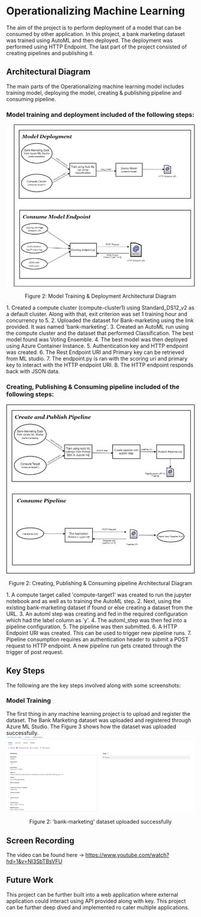 # Operationalizing Machine Learning
The aim of the project is to perform deployment of a model that can be consumed by other application. In this project, a bank marketing dataset was trained using AutoML and then deployed. The deployment was performed using HTTP Endpoint. The last part of the project consisted of creating pipelines and publishing it.

## Architectural Diagram
The main parts of the Operationalizing machine learning model includes training model, deploying the model, creating & publishing pipeline and consuming pipeline.

### Model training and deployment included of the following steps:
![alt text](https://github.com/army-mehak/nd00333_AZMLND_C2/blob/master/images-1/Model.png)
<p align="center">
 Figure 2: Model Training & Deployment Architectural Diagram
</p>
  1. Created a compute cluster (compute-cluster1) using Standard_DS12_v2 as a default cluster. Along with that, exit criterion was set 1 training hour and concurrency to 5.
  2. Uploaded the dataset for Bank-marketing using the link provided. It was named 'bank-marketing'.
  3. Created an AutoML run using the compute cluster and the dataset that performed Classification. The best model found was Voting Ensemble.
  4. The best model was then deployed using Azure Container Instance.
  5. Authentication key and HTTP endpoint was created.
  6. The Rest Endpoint URI and Primary key can be retrieved from ML studio.
  7. The endpoint.py is ran with the scoring uri and primary key to interact with the HTTP endpoint URI.
  8. The HTTP endpoint responds back with JSON data.


### Creating, Publishing & Consuming pipeline included of the following steps:
![alt text](https://github.com/army-mehak/nd00333_AZMLND_C2/blob/master/images-1/pipeline.png)
<p align="center">
 Figure 2: Creating, Publishing & Consuming pipeline Architectural Diagram
</p>
  1. A compute target called 'compute-target1' was created to run the jupyter notebook and as well as to training the AutoML step.
  2. Next, using the existing bank-marketing dataset if found or else creating a dataset from the URL.
  3. An automl step was creating and fed in the required configuration which had the label column as 'y'.
  4. The automl_step was then fed into a pipeline configuration.
  5. The pipeline was then submitted.
  6. A HTTP Endpoint URI was created. This can be used to trigger new pipeline runs.
  7. Pipeline consumption requires an authentication header to submit a POST request to HTTP endpoint. A new pipeline run gets created through the trigger of post request.

## Key Steps
The following are the key steps involved along with some screenshots:

### Model Training
The first thing in any machine learning project is to upload and register the dataset. The Bank Marketing dataset was uploaded and registered through Azure ML Studio. The Figure 3 shows how the dataset was uploaded successfully. 
![alt text](https://github.com/army-mehak/nd00333_AZMLND_C2/blob/master/images-1/s1.PNG)
<p align="center">
 Figure 2: 'bank-marketing' dataset uploaded successfully
</p>

## Screen Recording
The video can be found here -> https://www.youtube.com/watch?hd=1&v=NI3SbTBsVFU

## Future Work
This project can be further built into a web application where external application could interact using API provided along with key. This project can be further deep dived and implemented ro cater multiple applications.

